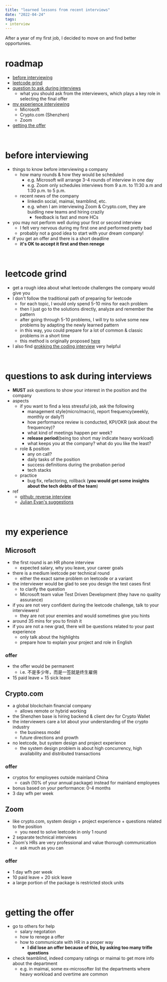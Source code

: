 ```yaml
---
title: "learned lessons from recent interviews"
date: "2022-04-24"
tags:
- interview
---
```


After a year of my first job, I decided to move on and find better opportunies.

<!--more-->

# roadmap

- [before interviewing](#before-interviewing)
- [leetcode grind](#leetcode-grind)
- [question to ask during interviews](#questions-to-ask-during-interviews)
  - what you should ask from the interviewers, which plays a key role in
    selecting the final offer
- [my experience interviewing](#my-experience)
  - Microsoft
  - Crypto.com (Shenzhen)
  - Zoom
- [getting the offer](#getting-the-offer)

<p>&nbsp;</p>

# before interviewing

- things to know before interviewing a company
  - how many rounds & how they would be scheduled
    - e.g. Microsoft will arrange 3-4 rounds of interview in one day
    - e.g. Zoom only schedules interviews from 9 a.m. to 11:30 a.m and 1:30 p.m.
      to 5 p.m.
  - recent news of the company
    - linkedin social, maimai, teamblind, etc.
    - e.g. when I am interviewing Zoom & Crypto.com, they are buidling new teams
      and hiring crazily
      - feedback is fast and more HCs
- you may not perform well during your first or second interview
  - I felt very nervous during my first one and performed pretty bad
  - probably not a good idea to start with your dream company!
- if you get an offer and there is a short deadline
  - **it's OK to accept it first and then renege**

<p>&nbsp;</p>

# leetcode grind

- get a rough idea about what leetcode challenges the company would give you
- I don't follow the traditional path of preparing for leetcode
  - for each topic, I would only spend 5-10 mins for each problem
  - then I just go to the solutions directly, analyze and remember the pattern
  - after going through 5-10 problems, I will try to solve some new problems by
    adapting the newly learned pattern
  - in this way, you could prepare for a lot of common & classic problems in a
    short time
  - this method is originally proposed
    [here](https://www.reddit.com/r/cscareerquestions/comments/6luszf/a_leetcode_grinding_guide/)
- I also find
  [grokking the coding interview](https://1lib.tw/book/16346646/98e271) very
  helpful

<p>&nbsp;</p>

# questions to ask during interviews

- **MUST** ask questions to show your interest in the position and the company
- aspects
  - if you want to find a less stressful job, ask the following
    - management style(micro/macro), report frequency(weekly, monthly or daily?)
    - how performance review is conducted, KPI/OKR (ask about the frequencey)?
    - what kind of meetings happen per week?
    - **release period**(being too short may indicate heavy workload)
    - what keeps you at the company? what do you like the least?
  - role & position
    - any on call?
    - daily tasks of the position
    - success definitions during the probation period
    - tech stacks
  - practice
    - bug fix, refactoring, rollback (**you would get some insights about the
      tech debts of the team**)
- ref
  - [github: reverse interview](https://github.com/viraptor/reverse-interview)
  - [Julian Evan's suggestions](https://jvns.ca/blog/2013/12/30/questions-im-asking-in-interviews/)

<p>&nbsp;</p>

# my experience

## Microsoft

- the first round is an HR phone interview
  - expected salary, why you leave, your career goals
- there is a medium leetcode per technical round
  - either the exact same problem on leetcode or a variant
- the interviewer would be glad to see you design the test cases first
  - to clarify the question
  - Microsoft team value Test Driven Development (they have no quality
    assurance)
- if you are not very confident during the leetcode challenge, talk to your
  interviewers!
  - they are not your enemies and would sometimes give you hints
- around 35 mins for you to finish it
- if you are not a new grad, there will be questions related to your past
  experience
  - only talk about the highlights
  - prepare how to explain your project and role in English

### offer

- the offer would be permanent
  - i.e. 不是多少年，而是一签就是终生雇佣
- 15 paid leave + 15 sick leave

## Crypto.com

- a global blockchain financial company
  - allows remote or hybrid working
- the Shenzhen base is hiring backend & client dev for Crypto Wallet
- the interviewers care a lot about your understanding of the crypto industry
  - the business model
  - future directions and growth
- no leetcode, but system design and project experience
  - the system design problem is about high concurrency, high availability and
    distributed transactions

### offer

- cryptos for employees outside mainland China
  - cash (10% of your annual package) instead for mainland employees
- bonus based on your performance: 0-4 months
- 3 day wfh per week

## Zoom

- like crypto.com, system design + project experience + questions related to the
  position
  - you need to solve leetcode in only 1 round
- 2 separate technical interviews
- Zoom's HRs are very professional and value thorough communication
  - ask much as you can

### offer

- 1 day wfh per week
- 10 paid leave + 20 sick leave
- a large portion of the package is restricted stock units

<p>&nbsp;</p>

# getting the offer

- go to others for help
  - salary negotation
  - how to renege a offer
  - how to communicate with HR in a proper way
    - **I did lose an offer because of this, by asking too many trifle
      questions**
- check teamblind, indeed company ratings or maimai to get more info about the
  department
  - e.g. in maimai, some ex-microsofter list the departments where heavy
    workload and overtime are common
